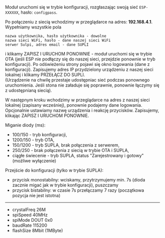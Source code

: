 Moduł uruchomi się w trybie konfiguracji, rozgłaszając swoją sieć `ESP-XXXXXX`, hasło: `configpass`.

Po połączeniu z siecią wchodzimy w przeglądarce na adres: **192.168.4.1**. Wypełniamy wszystkie pola
```
nazwa użytkownika, hasło użytkownika - dowolne
nazwa sieci WiFi, hasło - dane naszej sieci WiFi
serwer Sulpi, adres email - dane SUPLI
```
i klikamy ZAPISZ I URUCHOM PONOWNIE - moduł uruchomi się w trybie OTA (jeśli ESP nie podłączy się do naszej sieci, przejdzie ponownie w tryb konfiguracji). Po odświeżeniu strony pojawi się okno logowania (dane z konfiguracji). Zapisujemy adres IP przydzielony urządzeniu z naszej sieci lokalnej i klikamy PRZEŁĄCZ DO SUPLI.  
(Urządzenie na chwilę przestaje udostępniac sieć podczas ponownego uruchomienia. Jeśli stona nie załaduje się poprawnie, ponownie łączymy się z udostępnianą siecią).

W następnym kroku wchodzimy w przeglądarce na adres z naszej sieci lokalnej (zapisany wcześniej), ponownie podajemy dane logowania. Opcjonalnie ustawiamy nazwę urządzenia i reakcję przycisków. Zapisujemy, klikając ZAPISZ I URUCHOM PONOWNIE.

Miganie diody (ms):
- 100/150 - tryb konfiguracji,
- 1200/150 - tryb OTA,
- 150/1200 - tryb SUPLA, brak połączenia z serwerem,
- 250/250 - brak połączenia z siecią w trybie OTA i SUPLA,
- ciągłe świecenie - tryb SUPLA, status "Zarejestrowany i gotowy" (możliwe wyłączenie)

Przejście do konfiguracji (tylko w trybie SUPLA):
- przycisk monostabilny: wciskamy, przytrzymujemy min. 7s (dioda zacznie migać jak w trybie konfiguracji), puszczamy
- przycisk bistabilny: w czasie 7s przełączamy 7 razy (początkowa pozycja nie jest istotna)

---
- crystalFreq 26M
- spiSpeed 40MHz
- spiMode DOUT 0x0
- baudRate 115200
- flashSize 8Mbit (1MByte)

